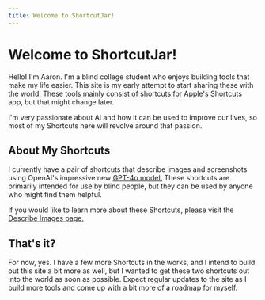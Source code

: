 ```yaml
---
title: Welcome to ShortcutJar!
---
```


# Welcome to ShortcutJar!

Hello! I'm Aaron. I'm a blind college student who enjoys building tools that make my life easier. This site is my early attempt to start sharing these with the world. These tools mainly consist of shortcuts for Apple's Shortcuts app, but that might change later.

I'm very passionate about AI and how it can be used to improve our lives, so most of my Shortcuts here will revolve around that passion.

## About My Shortcuts

I currently have a pair of shortcuts that describe images and screenshots using OpenAI's impressive new [GPT-4o model.](https://openai.com/index/hello-gpt-4o/) These shortcuts are primarily intended for use by blind people, but they can be used by anyone who might find them helpful.

If you would like to learn more about these Shortcuts, please visit the [Describe Images page.](describe.md)

## That's it?

For now, yes. I have a few more Shortcuts in the works, and I intend to build out this site a bit more as well, but I wanted to get these two shortcuts out into the world as soon as possible. Expect regular updates to the site as I build more tools and come up with a bit more of a roadmap for myself.
